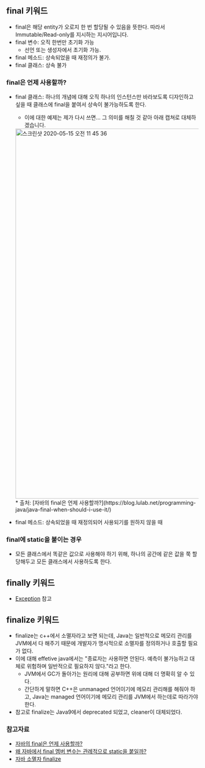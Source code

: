 ## final 키워드
- final은 해당 entity가 오로지 한 번 할당될 수 있음을 뜻한다. 따라서 Immutable/Read-only를 지시하는 지시어입니다.
- final 변수: 오직 한번만 초기화 가능
  * 선언 또는 생성자에서 초기화 가능.
- final 메소드: 상속되었을 때 재정의가 불가.
- final 클래스: 상속 불가

### final은 언제 사용할까?
- final 클래스: 하나의 개념에 대해 오직 하나의 인스턴스만 바라보도록 디자인하고 싶을 때 클래스에 final을 붙여서 상속이 불가능하도록 한다.
  * 이에 대한 예제는 제가 다시 쓰면... 그 의미를 해칠 것 같아 아래 캡쳐로 대체하겠습니다.
  
  <img width="969" alt="스크린샷 2020-05-15 오전 11 45 36" src="https://user-images.githubusercontent.com/26040955/82005913-9ad87700-96a1-11ea-8be1-56b48f3c01fa.png">
  * 출처: [자바의 final은 언제 사용할까?](https://blog.lulab.net/programming-java/java-final-when-should-i-use-it/)

- final 메소드: 상속되었을 때 재정의되어 사용되기를 원하지 않을 때

### final에 static을 붙이는 경우
- 모든 클래스에서 똑같은 값으로 사용해야 하기 위해, 하나의 공간에 같은 값을 쭉 할당해두고 모든 클래스에서 사용하도록 한다.


## finally 키워드
- [Exception](https://github.com/HaeUlNam/TIL/blob/master/Java/Exception.md) 참고

## finalize 키워드
- finalize는 c++에서 소멸자라고 보면 되는데, Java는 일반적으로 메모리 관리를 JVM에서 다 해주기 때문에 개발자가 명시적으로 소멸자를 정의하거나 호출할 필요가 없다.
- 이에 대해 effetive java에서는 "종료자는 사용하면 안된다. 예측이 불가능하고 대체로 위험하며 일반적으로 필요하지 않다."라고 한다.
  * JVM에서 GC가 돌아가는 원리에 대해 공부하면 위에 대해 더 명확히 알 수 있다.
  * 간단하게 말하면 C++은 unmanaged 언어이기에 메모리 관리해를 해줘야 하고, Java는 managed 언어이기에 메모리 관리를 JVM에서 하는데로 따라가야 한다.
- 참고로 finalize는 Java9에서 deprecated 되었고, cleaner이 대체되었다.

### 참고자료
- [자바의 final은 언제 사용할까?](https://blog.lulab.net/programming-java/java-final-when-should-i-use-it/)
- [왜 자바에서 final 멤버 변수는 관례적으로 static을 붙일까?](https://djkeh.github.io/articles/Why-should-final-member-variables-be-conventionally-static-in-Java-kor/)
- [자바 소멸자 finalize](https://madplay.github.io/post/java-finalize)
